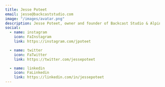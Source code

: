 ```yaml
---
title: Jesse Poteet
email: jesse@backcaststudio.com
image: "/images/avatar.png"
description: Jesse Poteet, owner and founder of Backcast Studio & Alpine Apparel Co
social:
  - name: instagram
    icon: FaInstagram
    link: https://instagram.com/jpoteet

  - name: twitter
    icon: FaTwitter
    link: https://twitter.com/jessepoteet

  - name: linkedin
    icon: FaLinkedin
    link: https://linkedin.com/in/jessepoteet
---
```


